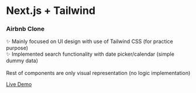 # Next.js + Tailwind 

### Airbnb Clone
✨ Mainly focused on UI design with use of Tailwind CSS (for practice purpose) <br />
✨ Implemented search functionality with date picker/calendar (simple dummy data) 
<br /><br /> Rest of components are only visual representation (no logic implementation) <br />

[Live Demo](https://airbnb-clone-q95xqng65-jiixaa.vercel.app/)
